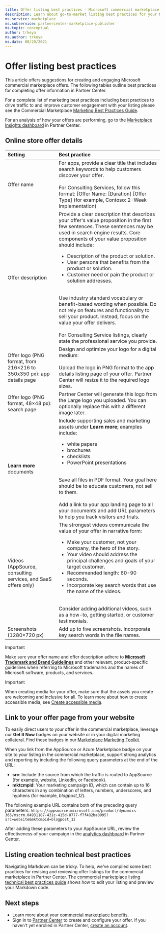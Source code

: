 ```yaml
---
title: Offer listing best practices - Microsoft commercial marketplace
description: Learn about go-to-market listing best practices for your Microsoft AppSource and Azure Marketplace offers.
ms.service: marketplace
ms.subservice: partnercenter-marketplace-publisher
ms.topic: conceptual
author: trkeya
ms.author: trkeya
ms.date: 08/20/2021
---
```


# Offer listing best practices

This article offers suggestions for creating and engaging Microsoft commercial marketplace offers. The following tables outline best practices for completing offer information in Partner Center.

For a complete list of marketing best practices including best practices to drive traffic to and improve customer engagement with your listing please see the Commercial Marketplace [Marketing Best Practices Guide](https://aka.ms/marketplacebestpracticesguide).

For an analysis of how your offers are performing, go to the [Marketplace Insights dashboard](https://go.microsoft.com/fwlink/?linkid=2165936) in Partner Center.

## Online store offer details

| Setting | Best practice |
|:--- |:--- |  
| Offer name | For apps, provide a clear title that includes search keywords to help customers discover your offer.<br><br>For Consulting Services, follow this format: [Offer Name: [Duration] [Offer Type] (for example, Contoso: 2-Week Implementation) |
| Offer description | Provide a clear description that describes your offer's value proposition in the first few sentences. These sentences may be used in search engine results. Core components of your value proposition should include:<ul><li>Description of the product or solution.</li><li>User persona that benefits from the product or solution.</li><li>Customer need or pain the product or solution addresses.</li></ul><br>Use industry standard vocabulary or benefit-based wording when possible. Do not rely on features and functionality to sell your product. Instead, focus on the value your offer delivers.<br><br>For Consulting Service listings, clearly state the professional service you provide. |
| Offer logo (PNG format, from 216×216 to 350x350 px): app details page | Design and optimize your logo for a digital medium:<br><br>Upload the logo in PNG format to the app details listing page of your offer. Partner Center will resize it to the required logo sizes. |
| Offer logo (PNG format, 48×48 px): search page | Partner Center will generate this logo from the Large logo you uploaded. You can optionally replace this with a different image later. |
**Learn more** documents | Include supporting sales and marketing assets under **Learn more**; examples include:<ul><li>white papers</li><li>brochures</li><li>checklists</li><li>PowerPoint presentations</li></ul><br>Save all files in PDF format. Your goal here should be to educate customers, not sell to them.<br><br>Add a link to your app landing page to all your documents and add URL parameters to help you track visitors and trials. |
| Videos (AppSource, consulting services, and SaaS offers only) | The strongest videos communicate the value of your offer in narrative form:<ul><li>Make your customer, not your company, the hero of the story.</li><li>Your video should address the principal challenges and goals of your target customer.</li><li>Recommended length: 60-90 seconds.</li><li>Incorporate key search words that use the name of the videos.</li></ul><br>Consider adding additional videos, such as a how-to, getting started, or customer testimonials. |
| Screenshots (1280×720 px) | Add up to five screenshots. Incorporate key search words in the file names. |

> [!IMPORTANT]
> Make sure your offer name and offer description adhere to **[Microsoft Trademark and Brand Guidelines](https://www.microsoft.com/en-us/legal/intellectualproperty/trademarks/usage/general.aspx)** and other relevant, product-specific guidelines when referring to Microsoft trademarks and the names of Microsoft software, products, and services.

> [!IMPORTANT]
> When creating media for your offer, make sure that the assets you create are welcoming and inclusive for all. To learn more about how to create accessible media, see [Create accessible media](https://www.microsoft.com/accessibility/supplier-toolkit-resources).

## Link to your offer page from your website

To easily direct users to your offer in the commercial marketplace, leverage our **Get It Now** badges on your website or in your digital marketing collateral. Find these badges in our [Marketplace Marketing Toolkit](https://partner.microsoft.com/asset/collection/azure-marketplace-and-appsource-publisher-toolkit#/).

When you link from the AppSource or Azure Marketplace badge on your site to your listing in the commercial marketplace, support strong analytics and reporting by including the following query parameters at the end of the URL:
* **src**: Include the source from which the traffic is routed to AppSource (for example, website, LinkedIn, or Facebook).
* **mktcmpid**: Your marketing campaign ID, which can contain up to 16 characters in any combination of letters, numbers, underscores, and hyphens (for example, *blogpost_12*).

The following example URL contains both of the preceding query parameters:
`https://appsource.microsoft.com/product/dynamics-365/mscrm.04931187-431c-415d-8777-f7f482ba8095?src=website&mktcmpid=blogpost_12`

After adding these parameters to your AppSource URL, review the effectiveness of your campaign in the [analytics dashboard](https://go.microsoft.com/fwlink/?linkid=2165765) in Partner Center.

## Listing creation technical best practices

Navigating Markdown can be tricky. To help, we've compiled some best practices for revising and reviewing offer listings for the commercial marketplace in Partner Center. The [commercial marketplace listing technical best practices guide](https://partner.microsoft.com/asset/collection/azure-marketplace-and-appsource-publisher-toolkit#/) shows how to edit your listing and preview your Markdown code.

## Next steps

- Learn more about your [commercial marketplace benefits](./gtm-your-marketplace-benefits.md).
- Sign in to [Partner Center](https://go.microsoft.com/fwlink/?linkid=2165290) to create and configure your offer. If you haven't yet enrolled in Partner Center, [create an account](create-account.md).
